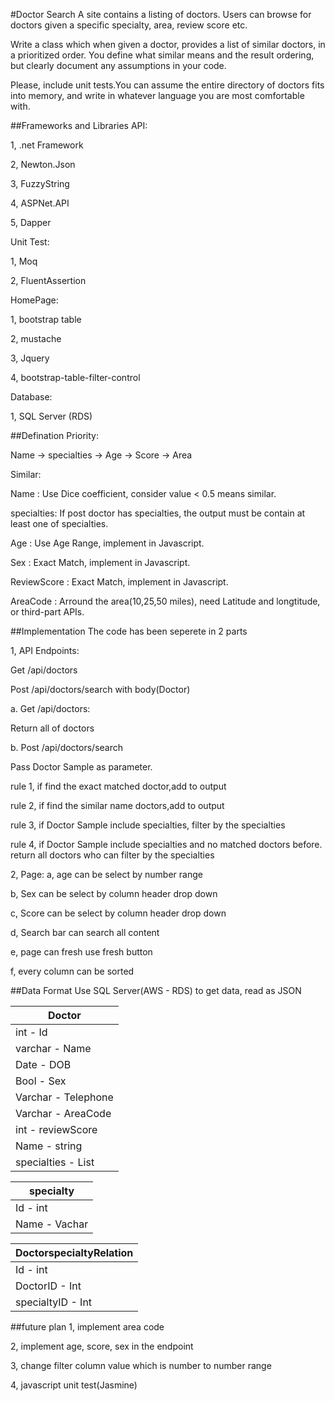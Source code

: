 #Doctor Search
A site contains a listing of doctors. Users can browse for doctors given a specific specialty, area, review score etc.

Write a class which when given a doctor, provides a list of similar doctors, in a prioritized order. You define what similar means and the result ordering, but clearly document any assumptions in your code.

Please, include unit tests.You can assume the entire directory of doctors fits into memory, and write in whatever language you are most comfortable with. 

##Frameworks and Libraries
API:

1, .net Framework

2, Newton.Json

3, FuzzyString

4, ASPNet.API

5, Dapper

Unit Test:

1, Moq

2, FluentAssertion

HomePage:

1, bootstrap table

2, mustache

3, Jquery

4, bootstrap-table-filter-control

Database:

1, SQL Server (RDS)

##Defination
Priority:

Name -> specialties -> Age -> Score -> Area


Similar:

Name :  Use Dice coefficient, consider value < 0.5 means similar.

specialties: If post doctor has specialties, the output must be contain at least one of specialties.

Age	:  Use Age Range, implement in Javascript.

Sex	:  Exact Match, implement in Javascript.

ReviewScore :  Exact Match, implement in Javascript.

AreaCode : Arround the area(10,25,50 miles), need Latitude and longtitude, or third-part APIs.



##Implementation
The code has been seperete in 2 parts

1, API Endpoints:

Get /api/doctors

Post /api/doctors/search with body(Doctor)


a. Get /api/doctors:

Return all of doctors

b. Post /api/doctors/search

Pass Doctor Sample as parameter.

rule 1, if find the exact matched doctor,add to output

rule 2, if find the similar name doctors,add to output

rule 3, if Doctor Sample include specialties, filter by the specialties

rule 4, if Doctor Sample include specialties and no matched doctors before. return all doctors who can filter by the specialties


2, Page:
a, age can be select by number range

b, Sex can be select by column header drop down

c, Score can be select by column header drop down

d, Search bar can search all content

e, page can fresh use fresh button

f, every column can be sorted


##Data Format
Use SQL Server(AWS - RDS) to get data, read as JSON

| Doctor                       |
|------------------------------|
| int - Id                     |
| varchar - Name               |  
| Date - DOB			       |
| Bool - Sex			       |
| Varchar - Telephone	       |
| Varchar - AreaCode	       |
| int  - reviewScore           |    
| Name - string            	   |
| specialties - List<specialty>|


| specialty          |
|--------------------|
| Id - int           |
| Name - Vachar      |


| DoctorspecialtyRelation|
|------------------------|
| Id - int               |
| DoctorID - Int      	 |
| specialtyID - Int      |


##future plan
1, implement area code

2, implement age, score, sex in the endpoint

3, change filter column value which is number to number range

4, javascript unit test(Jasmine)

